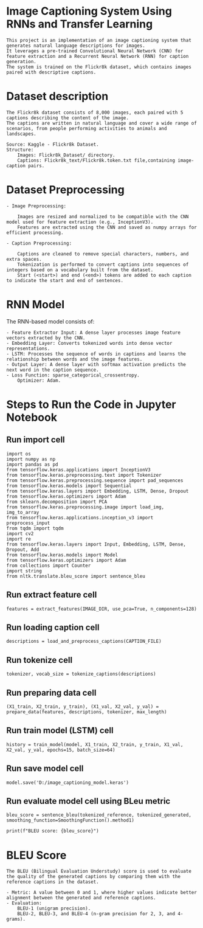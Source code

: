
# Image Captioning System Using RNNs and Transfer Learning
    This project is an implementation of an image captioning system that generates natural language descriptions for images.
    It leverages a pre-trained Convolutional Neural Network (CNN) for feature extraction and a Recurrent Neural Network (RNN) for caption generation.
    The system is trained on the Flickr8k dataset, which contains images paired with descriptive captions.



# Dataset description

    The Flickr8k dataset consists of 8,000 images, each paired with 5 captions describing the content of the image.
    The captions are written in natural language and cover a wide range of scenarios, from people performing activities to animals and landscapes.

    Source: Kaggle - Flickr8k Dataset.
    Structure:
        Images: Flickr8k_Dataset/ directory.
        Captions: Flickr8k_text/Flickr8k.token.txt file,containing image-caption pairs.



# Dataset Preprocessing

    - Image Preprocessing:

        Images are resized and normalized to be compatible with the CNN model used for feature extraction (e.g., InceptionV3).
        Features are extracted using the CNN and saved as numpy arrays for efficient processing.

    - Caption Preprocessing:

        Captions are cleaned to remove special characters, numbers, and extra spaces.
        Tokenization is performed to convert captions into sequences of integers based on a vocabulary built from the dataset.
        Start (<start>) and end (<end>) tokens are added to each caption to indicate the start and end of sentences.
# RNN Model

The RNN-based model consists of:

    - Feature Extractor Input: A dense layer processes image feature vectors extracted by the CNN.
    - Embedding Layer: Converts tokenized words into dense vector representations.
    - LSTM: Processes the sequence of words in captions and learns the relationship between words and the image features.
    - Output Layer: A dense layer with softmax activation predicts the next word in the caption sequence.
    - Loss Function: sparse_categorical_crossentropy.
        Optimizer: Adam.
# Steps to Run the Code in Jupyter Notebook

## Run import cell
    import os
    import numpy as np
    import pandas as pd
    from tensorflow.keras.applications import InceptionV3
    from tensorflow.keras.preprocessing.text import Tokenizer
    from tensorflow.keras.preprocessing.sequence import pad_sequences
    from tensorflow.keras.models import Sequential
    from tensorflow.keras.layers import Embedding, LSTM, Dense, Dropout
    from tensorflow.keras.optimizers import Adam
    from sklearn.decomposition import PCA
    from tensorflow.keras.preprocessing.image import load_img, img_to_array
    from tensorflow.keras.applications.inception_v3 import preprocess_input
    from tqdm import tqdm
    import cv2
    import re
    from tensorflow.keras.layers import Input, Embedding, LSTM, Dense, Dropout, Add
    from tensorflow.keras.models import Model
    from tensorflow.keras.optimizers import Adam
    from collections import Counter
    import string 
    from nltk.translate.bleu_score import sentence_bleu

## Run extract feature cell
    features = extract_features(IMAGE_DIR, use_pca=True, n_components=128)

## Run loading caption cell
    descriptions = load_and_preprocess_captions(CAPTION_FILE)

## Run tokenize cell
    tokenizer, vocab_size = tokenize_captions(descriptions)

## Run preparing data cell
    (X1_train, X2_train, y_train), (X1_val, X2_val, y_val) = prepare_data(features, descriptions, tokenizer, max_length)

## Run train model (LSTM) cell 
    history = train_model(model, X1_train, X2_train, y_train, X1_val, X2_val, y_val, epochs=15, batch_size=64)

## Run save model cell
    model.save('D:/image_captioning_model.keras') 

## Run evaluate model cell using BLeu metric
    bleu_score = sentence_bleu(tokenized_reference, tokenized_generated, smoothing_function=SmoothingFunction().method1)

    print(f"BLEU score: {bleu_score}")

# BLEU Score
    The BLEU (Bilingual Evaluation Understudy) score is used to evaluate the quality of the generated captions by comparing them with the reference captions in the dataset.

    - Metric: A value between 0 and 1, where higher values indicate better alignment between the generated and reference captions.
    - Evaluation:
        BLEU-1 (unigram precision).
        BLEU-2, BLEU-3, and BLEU-4 (n-gram precision for 2, 3, and 4-grams).